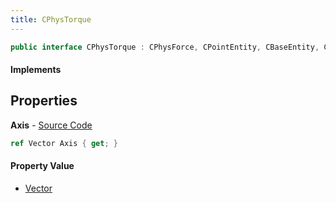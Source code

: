 ```yaml
---
title: CPhysTorque
---
```


```csharp
public interface CPhysTorque : CPhysForce, CPointEntity, CBaseEntity, CEntityInstance, ISchemaClass<CEntityInstance>, ISchemaClass<CBaseEntity>, ISchemaClass<CPointEntity>, ISchemaClass<CPhysForce>, ISchemaClass<CPhysTorque>, ISchemaField, ISchemaClass, INativeHandle
```

#### Implements

## Properties

**Axis** - [Source Code](https://github.com/swiftly-solution/swiftlys2/blob/main/managed/src/SwiftlyS2.Generated/Schemas/Interfaces/CPhysTorque.cs#L16)

```csharp
ref Vector Axis { get; }
```

#### Property Value

- [Vector](/docs/api/shared/natives/vector)

